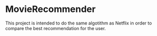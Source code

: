 # MovieRecommender 

This project is intended to do the same algotithm as Netflix in order to compare the best recommendation for the user. 

